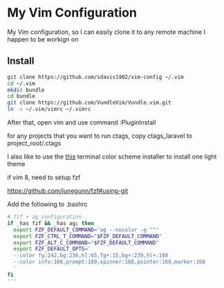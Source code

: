 # My Vim Configuration

My Vim configuration, so I can easily clone it to any remote machine I happen to be workign on

## Install

``` bash
git clone https://github.com/sdavis1902/vim-config ~/.vim
cd ~/.vim
mkdir bundle
cd bundle
git clone https://github.com/VundleVim/Vundle.vim.git
ln -s ~/.vim/vimrc ~/.vimrc
```

After that, open vim and use command :PluginInstall

for any projects that you want to run ctags, copy ctags_laravel to project_root/.ctags

I also like to use the [this](https://github.com/Mayccoll/Gogh) terminal color scheme installer to install one light theme

if vim 8, need to setup fzf

https://github.com/junegunn/fzf#using-git

Add the following to .bashrc

``` bash
# fzf + ag configuration
if _has fzf && _has ag; then
  export FZF_DEFAULT_COMMAND='ag --nocolor -g ""'
  export FZF_CTRL_T_COMMAND="$FZF_DEFAULT_COMMAND"
  export FZF_ALT_C_COMMAND="$FZF_DEFAULT_COMMAND"
  export FZF_DEFAULT_OPTS='
  --color fg:242,bg:236,hl:65,fg+:15,bg+:239,hl+:108
  --color info:108,prompt:109,spinner:108,pointer:168,marker:168
  '
fi
'''
